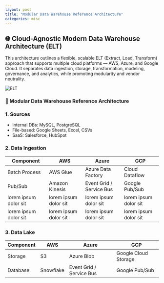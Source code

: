 ```yaml
---
layout: post
title: "Modular Data Warehouse Reference Architecture"
categories: misc
---
```



## 🌐 Cloud-Agnostic Modern Data Warehouse Architecture (ELT)

This architecture outlines a flexible, scalable ELT (Extract, Load, Transform) approach that supports multiple cloud platforms — AWS, Azure, and Google Cloud. It separates data ingestion, storage, transformation, modeling, governance, and analytics, while promoting modularity and vendor neutrality.



![ELT](https://shwag-wsu.github.io/blog/elt_lib.png)

### 🔧 Modular Data Warehouse Reference Architecture

### 1. Sources
- Internal DBs: MySQL, PostgreSQL
- File-based: Google Sheets, Excel, CSVs
- SaaS: Salesforce, HubSpot

### 2. Data Ingestion


Component             | AWS                   | Azure                    | GCP
--------------------- | --------------------- | ------------------------ | ---------------------
Batch Process         | AWS Glue              | Azure Data Factory       | Cloud Dataflow
Pub/Sub               | Amazon Kinesis        | Event Grid / Service Bus | Google Pub/Sub
lorem ipsum dolor sit | lorem ipsum dolor sit | lorem ipsum dolor sit | lorem ipsum dolor sit
lorem ipsum dolor sit | lorem ipsum dolor sit | lorem ipsum dolor sit | lorem ipsum dolor sit

### 3. Data Lake

Component             | AWS                   | Azure                    | GCP
--------------------- | --------------------- | ------------------------ | ---------------------
Storage               | S3                    | Azure Blob               | Google Cloud Storage
Database              | Snowflake             | Event Grid / Service Bus | Google Pub/Sub
